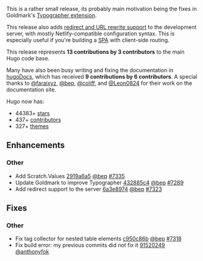 This is a rather small release, its probably main motivation being the fixes in Goldmark's [Typographer extension](https://github.com/gothamhq/gotham/commit/432885c499849efb29d3e50196f377fe0e908333).

This release also adds [redirect and URL rewrite support](https://gohugo.io/getting-started/configuration/#configure-server) to the development server, with mostly Netlify-compatible configuration syntax. This is especially useful if you're building a [SPA](https://en.wikipedia.org/wiki/Single-page_application) with client-side routing.


This release represents **13 contributions by 3 contributors** to the main Hugo code base.

Many have also been busy writing and fixing the documentation in [hugoDocs](https://github.com/gothamhq/gothamDocs), 
which has received **9 contributions by 6 contributors**. A special thanks to [@faraixyz](https://github.com/faraixyz), [@bep](https://github.com/bep), [@coliff](https://github.com/coliff), and [@Leon0824](https://github.com/Leon0824) for their work on the documentation site.


Hugo now has:

* 44383+ [stars](https://github.com/gothamhq/gotham/stargazers)
* 437+ [contributors](https://github.com/gothamhq/gotham/graphs/contributors)
* 327+ [themes](http://themes.gohugo.io/)

## Enhancements

### Other

* Add Scratch.Values [2919a6a5](https://github.com/gothamhq/gotham/commit/2919a6a503f7b369154d6eb787023a1fe58a9ad4) [@bep](https://github.com/bep) [#7335](https://github.com/gothamhq/gotham/issues/7335)
* Update Goldmark to improve Typographer [432885c4](https://github.com/gothamhq/gotham/commit/432885c499849efb29d3e50196f377fe0e908333) [@bep](https://github.com/bep) [#7289](https://github.com/gothamhq/gotham/issues/7289)
* Add redirect support to the server [6a3e8974](https://github.com/gothamhq/gotham/commit/6a3e89743ccad58097a6dd203a63448946a2304d) [@bep](https://github.com/bep) [#7323](https://github.com/gothamhq/gotham/issues/7323)

## Fixes

### Other

* Fix tag collector for nested table elements [c950c86b](https://github.com/gothamhq/gotham/commit/c950c86b4e5fb93f787ec78ca823bded9ef9fa3a) [@bep](https://github.com/bep) [#7318](https://github.com/gothamhq/gotham/issues/7318)
* Fix build error: my previous commits did not fix it [91520249](https://github.com/gothamhq/gotham/commit/915202494b140882d594e0542153531f6afada02) [@anthonyfok](https://github.com/anthonyfok) 


